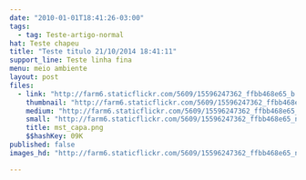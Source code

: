 ```yaml
---
date: "2010-01-01T18:41:26-03:00"
tags:
  - tag: Teste-artigo-normal
hat: Teste chapeu
title: "Teste titulo 21/10/2014 18:41:11"
support_line: Teste linha fina
menu: meio ambiente
layout: post
files:
  - link: "http://farm6.staticflickr.com/5609/15596247362_ffbb468e65_b.jpg"
    thumbnail: "http://farm6.staticflickr.com/5609/15596247362_ffbb468e65_t.jpg"
    medium: "http://farm6.staticflickr.com/5609/15596247362_ffbb468e65_z.jpg"
    small: "http://farm6.staticflickr.com/5609/15596247362_ffbb468e65_n.jpg"
    title: mst_capa.png
    $$hashKey: 09K
published: false
images_hd: "http://farm6.staticflickr.com/5609/15596247362_ffbb468e65_n.jpg"

---
```


